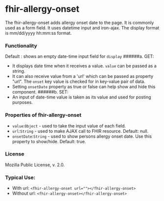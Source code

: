 # fhir-allergy-onset

The fhir-allergy-onset adds allergy onset date to the page. It is commonly used 
 as a form field. It uses datetime input and iron-ajax. The display format is mm/dd/yyyy hh:mm:ss format.

### Functionality
  Default : shows an empty date-time input field for `display`
 ######a. GET:
 * It displays date time when it receives a value. `value` can be passed as a string.
 * It can also receive value from a 'url' which can be passed as property "url". The `onset` key value is checked for  in key-value pair of data.
 * Setting `onsetDate` property as true or false can help show and hide this component.
 ######b. SET:
 * An input of date-time value is taken as its value and used for posting purposes.

### Properties of fhir-allergy-onset
 * `value`:`Object` - used to take the input value of each field.
 * `url`:`String` - used to make AJAX call to FHIR resource. Default: null.
 * `onsetDate`:`String` - used to show persons allergy onset date. Use this property to show/hide. Default: true.
 ### License
 Mozilla Public License, v. 2.0.
 
 ### Typical Use:
 * With url:
 `<fhir-allergy-onset url=""></fhir-allergy-onset>`
 * Without url:
  `<fhir-allergy-onset></fhir-allergy-onset>`

